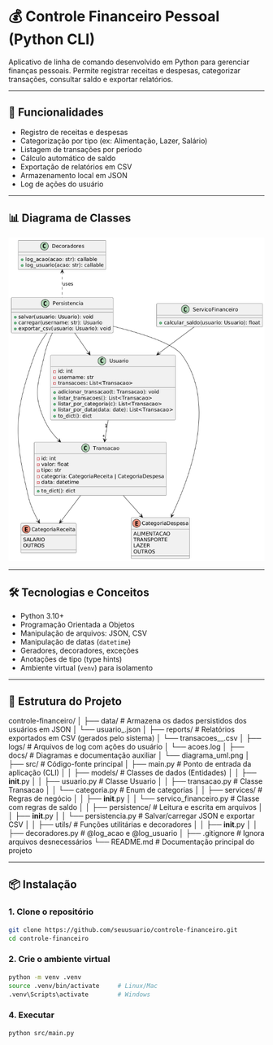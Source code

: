 # 💰 Controle Financeiro Pessoal (Python CLI)

Aplicativo de linha de comando desenvolvido em Python para gerenciar finanças pessoais. Permite registrar receitas e despesas, categorizar transações, consultar saldo e exportar relatórios.

---

## 🚀 Funcionalidades

- Registro de receitas e despesas
- Categorização por tipo (ex: Alimentação, Lazer, Salário)
- Listagem de transações por período
- Cálculo automático de saldo
- Exportação de relatórios em CSV
- Armazenamento local em JSON
- Log de ações do usuário

---

## 📊 Diagrama de Classes

![Diagrama UML](docs/diagrama_uml.png)

---

## 🛠 Tecnologias e Conceitos

- Python 3.10+
- Programação Orientada a Objetos
- Manipulação de arquivos: JSON, CSV
- Manipulação de datas (`datetime`)
- Geradores, decoradores, exceções
- Anotações de tipo (type hints)
- Ambiente virtual (`venv`) para isolamento

---

## 📂 Estrutura do Projeto

controle-financeiro/
│
├── data/                      # Armazena os dados persistidos dos usuários em JSON
│   └── usuario_<id>.json
│
├── reports/                   # Relatórios exportados em CSV (gerados pelo sistema)
│   └── transacoes_<username>_<id>.csv
│
├── logs/                      # Arquivos de log com ações do usuário
│   └── acoes.log
│
├── docs/                      # Diagramas e documentação auxiliar
│   └── diagrama_uml.png
│
├── src/                       # Código-fonte principal
│   ├── main.py                # Ponto de entrada da aplicação (CLI)
│
│   ├── models/                # Classes de dados (Entidades)
│   │   ├── __init__.py
│   │   ├── usuario.py         # Classe Usuario
│   │   ├── transacao.py       # Classe Transacao
│   │   └── categoria.py       # Enum de categorias
│
│   ├── services/              # Regras de negócio
│   │   ├── __init__.py
│   │   └── servico_financeiro.py   # Classe com regras de saldo
│
│   ├── persistence/           # Leitura e escrita em arquivos
│   │   ├── __init__.py
│   │   └── persistencia.py    # Salvar/carregar JSON e exportar CSV
│
│   ├── utils/                 # Funções utilitárias e decoradores
│   │   ├── __init__.py
│   │   ├── decoradores.py     # @log_acao e @log_usuario
│
├── .gitignore                 # Ignora arquivos desnecessários
└── README.md                  # Documentação principal do projeto

---

## 📦 Instalação

### 1. Clone o repositório
```bash
git clone https://github.com/seuusuario/controle-financeiro.git
cd controle-financeiro
```
### 2. Crie o ambiente virtual
```bash
python -m venv .venv
source .venv/bin/activate     # Linux/Mac
.venv\Scripts\activate        # Windows
```

### 4. Executar
```bash
python src/main.py
```